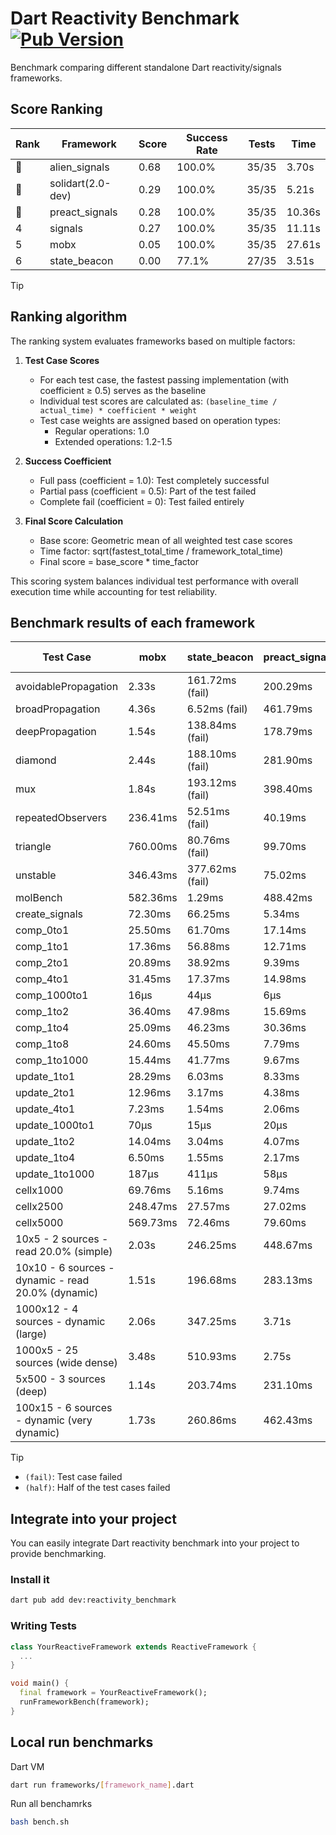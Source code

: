 # Dart Reactivity Benchmark [![Pub Version](https://img.shields.io/pub/v/reactivity_benchmark)](https://pub.dev/packages/reactivity_benchmark)

Benchmark comparing different standalone Dart reactivity/signals frameworks.

## Score Ranking

<!-- ranking start -->
| Rank | Framework | Score | Success Rate | Tests | Time |
|------|-----------|-------|--------------|-------|------|
| 🥇 | alien_signals | 0.68 | 100.0% | 35/35 | 3.70s |
| 🥈 | solidart(2.0-dev) | 0.29 | 100.0% | 35/35 | 5.21s |
| 🥉 | preact_signals | 0.28 | 100.0% | 35/35 | 10.36s |
| 4 | signals | 0.27 | 100.0% | 35/35 | 11.11s |
| 5 | mobx | 0.05 | 100.0% | 35/35 | 27.61s |
| 6 | state_beacon | 0.00 | 77.1% | 27/35 | 3.51s |

<!-- ranking end -->

> [!TIP]
> ## Ranking algorithm
>
> The ranking system evaluates frameworks based on multiple factors:
>
> 1. **Test Case Scores**
>    - For each test case, the fastest passing implementation (with coefficient ≥ 0.5) serves as the baseline
>    - Individual test scores are calculated as: `(baseline_time / actual_time) * coefficient * weight`
>    - Test case weights are assigned based on operation types:
>      - Regular operations: 1.0
>      - Extended operations: 1.2-1.5
>
> 2. **Success Coefficient**
>    - Full pass (coefficient = 1.0): Test completely successful
>    - Partial pass (coefficient = 0.5): Part of the test failed
>    - Complete fail (coefficient = 0): Test failed entirely
>
> 3. **Final Score Calculation**
>    - Base score: Geometric mean of all weighted test case scores
>    - Time factor: sqrt(fastest_total_time / framework_total_time)
>    - Final score = base_score * time_factor
>
> This scoring system balances individual test performance with overall execution time while accounting for test reliability.

## Benchmark results of each framework

<!-- test-case start -->
| Test Case | mobx | state_beacon | preact_signals | alien_signals | solidart(2.0-dev) | signals |
|---|---|---|---|---|---|---|
| avoidablePropagation | 2.33s | 161.72ms (fail) | 200.29ms | 194.45ms | 260.73ms | 215.66ms |
| broadPropagation | 4.36s | 6.52ms (fail) | 461.79ms | 355.51ms | 486.93ms | 465.48ms |
| deepPropagation | 1.54s | 138.84ms (fail) | 178.79ms | 127.92ms | 163.28ms | 175.96ms |
| diamond | 2.44s | 188.10ms (fail) | 281.90ms | 234.66ms | 346.00ms | 285.04ms |
| mux | 1.84s | 193.12ms (fail) | 398.40ms | 376.73ms | 432.23ms | 410.74ms |
| repeatedObservers | 236.41ms | 52.51ms (fail) | 40.19ms | 43.50ms | 80.81ms | 47.74ms |
| triangle | 760.00ms | 80.76ms (fail) | 99.70ms | 85.27ms | 114.07ms | 102.31ms |
| unstable | 346.43ms | 377.62ms (fail) | 75.02ms | 59.79ms | 94.86ms | 75.73ms |
| molBench | 582.36ms | 1.29ms | 488.42ms | 488.88ms | 493.80ms | 405.12ms |
| create_signals | 72.30ms | 66.25ms | 5.34ms | 21.58ms | 53.66ms | 25.43ms |
| comp_0to1 | 25.50ms | 61.70ms | 17.14ms | 6.76ms | 24.90ms | 11.34ms |
| comp_1to1 | 17.36ms | 56.88ms | 12.71ms | 4.14ms | 28.19ms | 24.86ms |
| comp_2to1 | 20.89ms | 38.92ms | 9.39ms | 2.22ms | 32.41ms | 7.90ms |
| comp_4to1 | 31.45ms | 17.37ms | 14.98ms | 7.88ms | 4.31ms | 1.96ms |
| comp_1000to1 | 16μs | 44μs | 6μs | 9μs | 25μs | 5μs |
| comp_1to2 | 36.40ms | 47.98ms | 15.69ms | 15.22ms | 32.58ms | 20.29ms |
| comp_1to4 | 25.09ms | 46.23ms | 30.36ms | 16.21ms | 14.59ms | 10.01ms |
| comp_1to8 | 24.60ms | 45.50ms | 7.79ms | 4.08ms | 19.07ms | 6.45ms |
| comp_1to1000 | 15.44ms | 41.77ms | 9.67ms | 3.08ms | 14.11ms | 4.44ms |
| update_1to1 | 28.29ms | 6.03ms | 8.33ms | 9.92ms | 16.51ms | 10.13ms |
| update_2to1 | 12.96ms | 3.17ms | 4.38ms | 2.64ms | 8.03ms | 4.64ms |
| update_4to1 | 7.23ms | 1.54ms | 2.06ms | 2.56ms | 4.14ms | 2.53ms |
| update_1000to1 | 70μs | 15μs | 20μs | 24μs | 39μs | 26μs |
| update_1to2 | 14.04ms | 3.04ms | 4.07ms | 4.36ms | 8.43ms | 4.51ms |
| update_1to4 | 6.50ms | 1.55ms | 2.17ms | 2.51ms | 5.44ms | 2.54ms |
| update_1to1000 | 187μs | 411μs | 58μs | 43μs | 297μs | 57μs |
| cellx1000 | 69.76ms | 5.16ms | 9.74ms | 7.21ms | 14.62ms | 9.62ms |
| cellx2500 | 248.47ms | 27.57ms | 27.02ms | 19.82ms | 49.94ms | 33.91ms |
| cellx5000 | 569.73ms | 72.46ms | 79.60ms | 42.82ms | 100.98ms | 68.28ms |
| 10x5 - 2 sources - read 20.0% (simple) | 2.03s | 246.25ms | 448.67ms | 230.04ms | 353.47ms | 511.05ms |
| 10x10 - 6 sources - dynamic - read 20.0% (dynamic) | 1.51s | 196.68ms | 283.13ms | 183.67ms | 247.64ms | 288.46ms |
| 1000x12 - 4 sources - dynamic (large) | 2.06s | 347.25ms | 3.71s | 280.19ms | 460.35ms | 3.75s |
| 1000x5 - 25 sources (wide dense) | 3.48s | 510.93ms | 2.75s | 411.52ms | 609.79ms | 3.43s |
| 5x500 - 3 sources (deep) | 1.14s | 203.74ms | 231.10ms | 192.96ms | 252.02ms | 224.15ms |
| 100x15 - 6 sources - dynamic (very dynamic) | 1.73s | 260.86ms | 462.43ms | 263.16ms | 384.45ms | 475.26ms |

<!-- test-case end -->

> [!TIP]
> - `(fail)`: Test case failed
> - `(half)`: Half of the test cases failed

## Integrate into your project

You can easily integrate Dart reactivity benchmark into your project to provide benchmarking.

### Install it

```bash
dart pub add dev:reactivity_benchmark
```

### Writing Tests

```dart
class YourReactiveFramework extends ReactiveFramework {
  ...
}

void main() {
  final framework = YourReactiveFramework();
  runFrameworkBench(framework);
}
```

## Local run benchmarks

Dart VM
```bash
dart run frameworks/[framework_name].dart
```

Run all benchamrks
```bash
bash bench.sh
```
